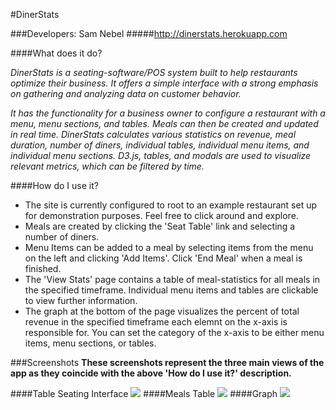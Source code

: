 #DinerStats

###Developers: Sam Nebel
#####<http://dinerstats.herokuapp.com>

####What does it do?  

*DinerStats is a seating-software/POS system built to help restaurants optimize their business. It offers a simple interface with a strong emphasis on gathering and analyzing data on customer behavior.*

*It has the functionality for a business owner to configure a restaurant with a menu, menu sections, and tables. Meals can then be created and updated in real time. DinerStats calculates various statistics on revenue, meal duration, number of diners, individual tables, individual menu items, and individual menu sections. D3.js, tables, and modals are used to visualize relevant metrics, which can be filtered by time.*

####How do I use it?
* The site is currently configured to root to an example restaurant set up for demonstration purposes. Feel free to click around and explore.
* Meals are created by clicking the 'Seat Table' link and selecting a number of diners.
* Menu Items can be added to a meal by selecting items from the menu on the left and clicking 'Add Items'. Click 'End Meal' when a meal is finished.
* The 'View Stats' page contains a table of meal-statistics for all meals in the specified timeframe. Individual menu items and tables are clickable to view further information.
* The graph at the bottom of the page visualizes the percent of total revenue in the specified timeframe each elemnt on the x-axis is responsible for. You can set the category of the x-axis to be either menu items, menu sections, or tables.

###Screenshots
**These screenshots represent the three main views of the app as they coincide with the above 'How do I use it?' description.** 

####Table Seating Interface
![]( "")
####Meals Table
![]( "")
####Graph
![]( "")
